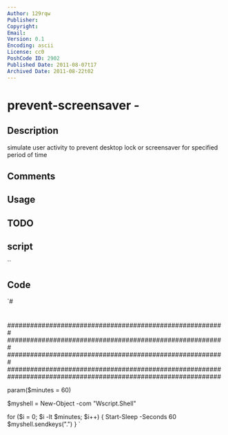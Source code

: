 ```yaml
---
Author: 129rqw
Publisher: 
Copyright: 
Email: 
Version: 0.1
Encoding: ascii
License: cc0
PoshCode ID: 2902
Published Date: 2011-08-07t17
Archived Date: 2011-08-22t02
---
```


# prevent-screensaver - 

## Description

simulate user activity to prevent desktop lock or screensaver for specified period of time

## Comments



## Usage



## TODO



## script

``

## Code

`#
 #
 #########################################################
 #########################################################
 #########################################################
 ########################################################
 ########################################################
 
 param($minutes = 60)
 
 $myshell = New-Object -com "Wscript.Shell"
 
 for ($i = 0; $i -lt $minutes; $i++) {
   Start-Sleep -Seconds 60
   $myshell.sendkeys(".")
 }
`

